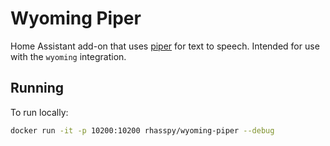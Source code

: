 # Wyoming Piper

Home Assistant add-on that uses [piper](https://github.com/rhasspy/piper/) for text to speech.
Intended for use with the `wyoming` integration.


## Running

To run locally:

``` sh
docker run -it -p 10200:10200 rhasspy/wyoming-piper --debug
```

